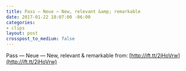 ```yaml
---
title: Pass — Neue — New, relevant &amp; remarkable
date: 2017-01-22 18:07:00 -06:00
categories:
- clips
layout: post
crosspost_to_medium: false
---
```


Pass — Neue — New, relevant &amp; remarkable
from: [http://ift.tt/2jHoVrw](http://ift.tt/2jHoVrw)
